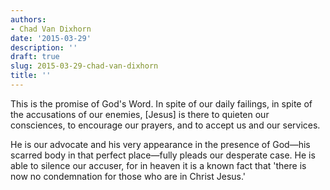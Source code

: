 ```yaml
---
authors:
- Chad Van Dixhorn
date: '2015-03-29'
description: ''
draft: true
slug: 2015-03-29-chad-van-dixhorn
title: ''
---
```

This is the promise of God's Word. In spite of our daily failings, in spite of the accusations of our enemies, [Jesus] is there to quieten our consciences, to encourage our prayers, and to accept us and our services.

He is our advocate and his very appearance in the presence of God—his scarred body in that perfect place—fully pleads our desperate case. He is able to silence our accuser, for in heaven it is a known fact that 'there is now no condemnation for those who are in Christ Jesus.'



